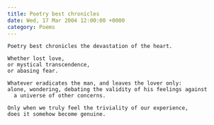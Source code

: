 ```yaml
---
title: Poetry best chronicles
date: Wed, 17 Mar 2004 12:00:00 +0000
category: Poems
---
```


    Poetry best chronicles the devastation of the heart.

    Whether lost love,  
    or mystical transcendence,  
    or abasing fear.

    Whatever eradicates the man, and leaves the lover only:  
    alone, wondering, debating the validity of his feelings against  
      a universe of other concerns.

    Only when we truly feel the triviality of our experience,  
    does it somehow become genuine.


